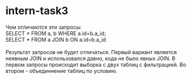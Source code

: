# intern-task3
Чем отличаются эти запросы:  
SELECT * FROM a, b WHERE a.id=b.a_id;  
SELECT * FROM a JOIN b ON a.id=b.a_id  
<br>
Результат запросов не будет отличаться. Первый вариант является неявным JOIN и использовался давно, кода не было явных JOIN. В первом запросы происходит выборка с двух таблиц с фильтрацией. Во втором - объединнение таблиц по условию.
